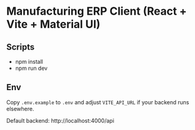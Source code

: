 # Manufacturing ERP Client (React + Vite + Material UI)

## Scripts
- npm install
- npm run dev

## Env
Copy `.env.example` to `.env` and adjust `VITE_API_URL` if your backend runs elsewhere.

Default backend: http://localhost:4000/api
